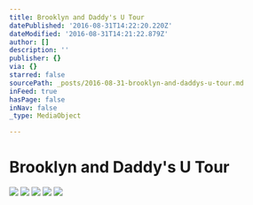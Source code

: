 ```yaml
---
title: Brooklyn and Daddy's U Tour
datePublished: '2016-08-31T14:22:20.220Z'
dateModified: '2016-08-31T14:21:22.879Z'
author: []
description: ''
publisher: {}
via: {}
starred: false
sourcePath: _posts/2016-08-31-brooklyn-and-daddys-u-tour.md
inFeed: true
hasPage: false
inNav: false
_type: MediaObject

---
```

# Brooklyn and Daddy's U Tour
![](https://the-grid-user-content.s3-us-west-2.amazonaws.com/91ee69f4-47ff-4f62-8072-26af1e6ec390.jpg)
![](https://the-grid-user-content.s3-us-west-2.amazonaws.com/a63b4717-51c8-4104-8103-a24f65af2197.jpg)
![](https://the-grid-user-content.s3-us-west-2.amazonaws.com/98601958-0a7e-46b0-8765-d7d98bfe9571.jpg)
![](https://the-grid-user-content.s3-us-west-2.amazonaws.com/8cb9201d-df9c-4ca2-8c02-6c5e3074ace2.jpg)
![](https://the-grid-user-content.s3-us-west-2.amazonaws.com/bd411584-4ab8-4a52-a49b-fa985c836180.jpg)